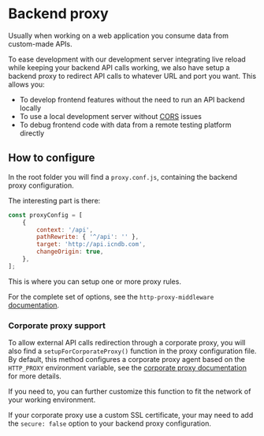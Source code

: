 # Backend proxy

Usually when working on a web application you consume data from custom-made APIs.

To ease development with our development server integrating live reload while keeping your backend API calls working,
we also have setup a backend proxy to redirect API calls to whatever URL and port you want. This allows you:

-   To develop frontend features without the need to run an API backend locally
-   To use a local development server without [CORS](https://en.wikipedia.org/wiki/Cross-origin_resource_sharing) issues
-   To debug frontend code with data from a remote testing platform directly

## How to configure

In the root folder you will find a `proxy.conf.js`, containing the backend proxy configuration.

The interesting part is there:

```js
const proxyConfig = [
    {
        context: '/api',
        pathRewrite: { '^/api': '' },
        target: 'http://api.icndb.com',
        changeOrigin: true,
    },
];
```

This is where you can setup one or more proxy rules.

For the complete set of options, see the `http-proxy-middleware`
[documentation](https://github.com/chimurai/http-proxy-middleware#options).

### Corporate proxy support

To allow external API calls redirection through a corporate proxy, you will also find a `setupForCorporateProxy()`
function in the proxy configuration file. By default, this method configures a corporate proxy agent based on the
`HTTP_PROXY` environment variable, see the [corporate proxy documentation](corporate-proxy.md) for more details.

If you need to, you can further customize this function to fit the network of your working environment.

If your corporate proxy use a custom SSL certificate, your may need to add the `secure: false` option to your
backend proxy configuration.
